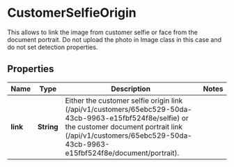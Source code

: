 

# CustomerSelfieOrigin

This allows to link the image from customer selfie or face from the document portrait. Do not upload the photo in Image class in this case and do not set detection properties.

## Properties

| Name | Type | Description | Notes |
|------------ | ------------- | ------------- | -------------|
|**link** | **String** | Either the customer selfie origin link (/api/v1/customers/65ebc529-50da-43cb-9963-e15fbf524f8e/selfie) or the customer document portrait link (/api/v1/customers/65ebc529-50da-43cb-9963-e15fbf524f8e/document/portrait). |  |



